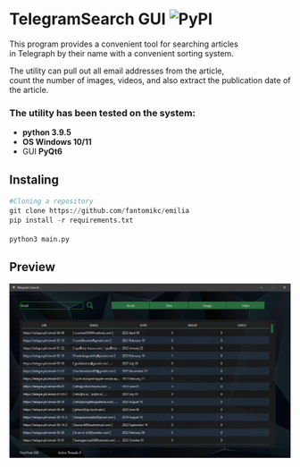 # TelegramSearch GUI ![PyPI](https://img.shields.io/pypi/pyversions/requests)
This program provides a convenient tool for searching articles \
in Telegraph by their name with a convenient sorting system. 

The utility can pull out all email addresses from the article, \
count the number of images, videos, and also extract the publication date of the article.

### The utility has been tested on the system:
* **python 3.9.5**
* **OS Windows 10/11**
* GUI **PyQt6** 

## Instaling
```python
#Cloning a repository
git clone https://github.com/fantomikc/emilia
pip install -r requirements.txt

python3 main.py
```
## Preview
![alt text](https://github.com/K1mMan/sys/blob/main/preview_one.png)
